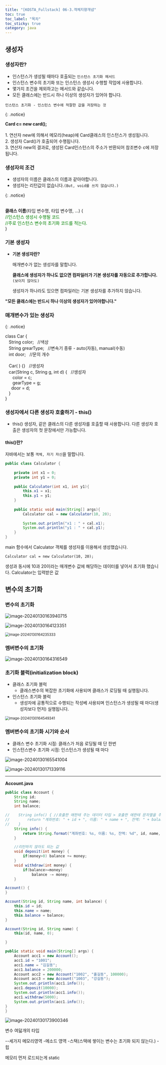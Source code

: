 ```yaml
---
title: "[KOSTA_Fullstack] 06-3.객체지향개념"
toc: true
toc_label: "목차"
toc_sticky: true
category: java
---
```


## 생성자

### 생성자란?

- 인스턴스가 생성될 때마다 호출되는 `인스턴스 초기화 메서드`
- 인스턴스 변수의 초기화 또는 인스턴스 생성시 수행할 작업에 사용합니다.
- 몇가지 조건을 제외하고는 메서드와 같습니다.
- 모든 클래스에는 반드시 하나 이상의 생성자가 있어야 합니다.

`인스턴스 초기화 - 인스턴스 변수에 적잘한 값을 저장하는 것`

{: .notice}

**Card c=  new card();**<br/><br/>1. 연산자 new에 의해서 메모리(heap)에 Card클래스의 인스턴스가 생성됩니다.<br/>2. 생성자 Card()가 호출되어 수행됩니다.<br/>3. 연산자 new의 결과로, 생성된 Card인스턴스의 주소가 반환되어 참조변수 c에 저장됩니다.

### 생성자의 조건 

- 생성자의 이름은 클래스의 이름과 같아야합니다.
- 생성자는 리턴값이 없습니다.`(But, void를 쓰지 않습니다.)`

{: .notice}

<br/>**클래스 이름**(타입 변수명, 타입 변수명, ...) {<br/><font color="green">//인스턴스 생성시 수행될 코드<br/>//주로 인스턴스 변수의 초기화 코드를 적는다.<br/></font>}

### 기본 생성자

- **기본 생성자란?**

  매개변수가 없는 생성자를 말합니다.

  <span class="hlm">**클래스에 생성자가 하나도 없으면 컴파일러가 기본 생성자를 자동으로 추가합니다.**</span>`(보이지 않아도)`

  생성자가 하나라도 있으면 컴파일러는 기본 생성자를 추가하지 않습니다.

**"모든 클래스에는 반드시 하나 이상의 생성자가 있어야합니다."**

### 매개변수가 있는 생성자

{: .notice}

class Car {<br>&nbsp;&nbsp;&nbsp;String color;&nbsp;&nbsp;&nbsp;//색상<br/>&nbsp;&nbsp;&nbsp;String grearType;&nbsp;&nbsp;&nbsp;//변속기 종류 - auto(자동), manual(수동)<br/>&nbsp;&nbsp;&nbsp;int door;&nbsp;&nbsp;&nbsp;//문의 개수<br/><br/>&nbsp;&nbsp;&nbsp;Car( ) {}&nbsp;&nbsp;&nbsp;//생성자<br/>&nbsp;&nbsp;&nbsp;car(String c, String g, int d) {&nbsp;&nbsp;&nbsp;//생성자<br/>&nbsp;&nbsp;&nbsp;&nbsp;&nbsp;&nbsp;color = c;<br/>&nbsp;&nbsp;&nbsp;&nbsp;&nbsp;&nbsp;gearType = g;<br/>&nbsp;&nbsp;&nbsp;&nbsp;&nbsp;door = d;<br/>&nbsp;&nbsp;&nbsp;}<br/>}

### 생성자에서 다른 생성자 호출하기 -  this()

- this() 생성자, 같은 클래스의 다른 생성자를 호출할 때 사용합니다. 
  다른 생성자 호출은 생성자의 첫 문장에서만 가능합니다.

#### this()란?

자바에서는 보통 `객체, 자기 자신`을 말합니다.

```java
public class Calculator {
 
    private int x1 = 0;
    private int y1 = 0;
    
    public Calculator(int x1, int y1){
        this.x1 = x1;
        this.y1 = y1;
    }
    
    public static void main(String[] args){
        Calculator cal = new Calculator(10, 20);
        
        System.out.println("x1 : " + cal.x1);
        System.out.println("y1 : " + cal.y1);
    }
}
```

main 함수에서 Calculator 객체를 생성자를 이용해서 생성했습니다.

`Calculator cal = new Calculator(10, 20);`

생성과 동시에 10과 20이라는 매개변수 값에 해당하는 데이터를 넣어서 초기화 했습니다.  Calculator는 입력받은 값

## 변수의 초기화

### 변수의 초기화

![image-20240130163940715](/../../images/2024-01-30-객체지향개념3/image-20240130163940715.png)

![image-20240130164123351](/../../images/2024-01-30-객체지향개념3/image-20240130164123351.png)

<img src="/../../images/2024-01-30-객체지향개념3/image-20240130164235333.png" alt="image-20240130164235333" style="zoom:80%;" />

### 멤버변수의 초기화

![image-20240130164316549](/../../images/2024-01-30-객체지향개념3/image-20240130164316549.png)

### 초기화 블럭(initialization block)

- 클래스 초기화 블럭
  - 클래스변수의 복잡한 초기화에 사용되며 클래스가 로딩될 때 실행됩니다.
- 인스턴스 초기화 블럭
  - 생성자에 공통적으로 수행되는 작성베 사용되며 인스턴스가 생성될 때 마다(생성자보다 먼저) 실행됩니다.

<img src="../../../images/2024-01-30-객체지향개념3/image-20240130164549341.png" alt="image-20240130164549341" style="zoom:80%;" />

### 멤버변수의 초기화 시기와 순서

- 클래스 변수 초기화 시점: 클래스가 처음 로딩될 때 단 한번
- 인스턴스변수 초기화 시점: 인스턴스가 생성될 때 마다

![image-20240130165541004](../../../images/2024-01-30-객체지향개념3/image-20240130165541004.png)

![image-20240130171339116](../../../images/2024-01-30-객체지향개념3/image-20240130171339116.png)

---

**Account.java**

```java
public class Account {
    String id;
    String name;
    int balance;

//    String info() { //호출한 애한테 주는 데이터 타입 > 호출한 애한테 문자열을 주겠다,
//        return "계좌번호: " + id + ", 이름: " + name + ", 잔액: " + balance;
//    }
    String info() {
        return String.format("계좌번호: %s, 이름: %s, 잔액: %d", id, name, balance);
    }

    //리턴하지 않아도 되는 값
    void deposit(int money) {
        if(money>0) balance += money;
    }
    void withdraw(int money) {
        if(balance>=money)
            balance -= money;
    }

Account() {
}

Account(String id, String name, int balance) {
    this.id = id;
    this.name = name;
    this.balance = balance;
}

Account(String id, String name) {
    this(id, name, 0);

}

public static void main(String[] args) {
    Account acc1 = new Account();
    acc1.id = "1001";
    acc1.name = "김길동";
    acc1.balance = 200000;
    Account acc2 = new Account("1002", "홀길동", 100000);
    Account acc3 = new Account("1003", "강길동");
    System.out.println(acc1.info());
    acc1.deposit(10000);
    System.out.println(acc1.info());
    acc1.withdraw(5000);
    System.out.println(acc1.info());
}
}

```

![image-20240130173900346](/../../images/2024-01-30-객체지향개념3/image-20240130173900346.png)



변수 여덟개의 타입

--세가지 메모리영역
-메소드 영역
-스택(스택에 쌓이는 변수는 초기화 되지 않는다.)
-힙

메모리 먼저 로드되는게 static